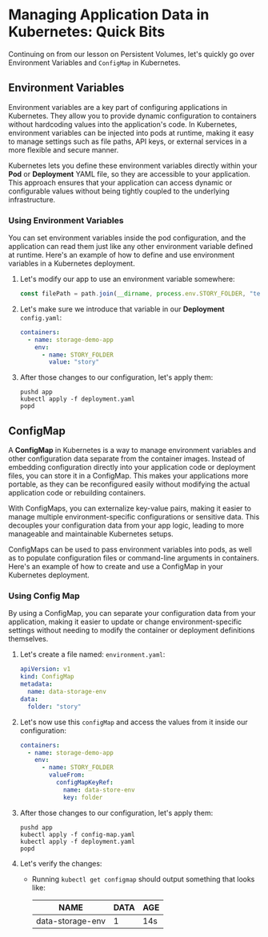 # Managing Application Data in Kubernetes: Quick Bits

Continuing on from our lesson on Persistent Volumes, let's quickly go over Environment Variables and
`ConfigMap` in Kubernetes.

## Environment Variables

Environment variables are a key part of configuring applications in Kubernetes. They allow you to provide dynamic
configuration to containers without hardcoding values into the application's code. In Kubernetes, environment variables
can be injected into pods at runtime, making it easy to manage settings such as file paths, API keys, or external
services in a more flexible and secure manner.

Kubernetes lets you define these environment variables directly within your **Pod** or **Deployment** YAML file, so they
are accessible to your application. This approach ensures that your application can access dynamic or configurable
values without being tightly coupled to the underlying infrastructure.

### Using Environment Variables

You can set environment variables inside the pod configuration, and the application can read them just like any other
environment variable defined at runtime. Here's an example of how to define and use environment variables in a
Kubernetes deployment.

1. Let's modify our app to use an environment variable somewhere:

   ```javascript
   const filePath = path.join(__dirname, process.env.STORY_FOLDER, "text.txt");
   ```

2. Let's make sure we introduce that variable in our **Deployment** `config.yaml`:

   ```yaml
   containers:
     - name: storage-demo-app
       env:
         - name: STORY_FOLDER
           value: "story"
   ```

3. After those changes to our configuration, let's apply them:

   ```shell
   pushd app
   kubectl apply -f deployment.yaml
   popd
   ```

## ConfigMap

A **ConfigMap** in Kubernetes is a way to manage environment variables and other configuration data separate from the
container images. Instead of embedding configuration directly into your application code or deployment files, you can
store it in a ConfigMap. This makes your applications more portable, as they can be reconfigured easily without
modifying the actual application code or rebuilding containers.

With ConfigMaps, you can externalize key-value pairs, making it easier to manage multiple environment-specific
configurations or sensitive data. This decouples your configuration data from your app logic, leading to more manageable
and maintainable Kubernetes setups.

ConfigMaps can be used to pass environment variables into pods, as well as to populate configuration files or
command-line arguments in containers. Here's an example of how to create and use a ConfigMap in your Kubernetes
deployment.

### Using Config Map

By using a ConfigMap, you can separate your configuration data from your application, making it easier to update or
change environment-specific settings without needing to modify the container or deployment definitions themselves.

1. Let's create a file named: `environment.yaml`:

   ```yaml
   apiVersion: v1
   kind: ConfigMap
   metadata:
     name: data-storage-env
   data:
     folder: "story"
   ```

2. Let's now use this `configMap` and access the values from it inside our configuration:

   ```yaml
   containers:
     - name: storage-demo-app
       env:
         - name: STORY_FOLDER
           valueFrom:
             configMapKeyRef:
               name: data-store-env
               key: folder
   ```

3. After those changes to our configuration, let's apply them:

   ```shell
   pushd app
   kubectl apply -f config-map.yaml
   kubectl apply -f deployment.yaml
   popd
   ```

4. Let's verify the changes:

   - Running `kubectl get configmap` should output something that looks like:

     | NAME             | DATA | AGE |
     | ---------------- | ---- | --- |
     | data-storage-env | 1    | 14s |

